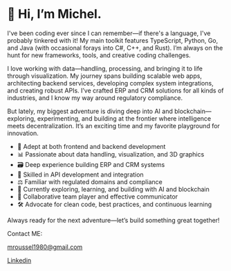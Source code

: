 # 👋 Hi, I’m Michel.

I've been coding ever since I can remember—if there's a language, I've probably tinkered with it! My main toolkit features TypeScript, Python, Go, and Java (with occasional forays into C#, C++, and Rust). I’m always on the hunt for new frameworks, tools, and creative coding challenges.

I love working with data—handling, processing, and bringing it to life through visualization. My journey spans building scalable web apps, architecting backend services, developing complex system integrations, and creating robust APIs. I’ve crafted ERP and CRM solutions for all kinds of industries, and I know my way around regulatory compliance.

But lately, my biggest adventure is diving deep into AI and blockchain—exploring, experimenting, and building at the frontier where intelligence meets decentralization. It’s an exciting time and my favorite playground for innovation.

- 🚀 Adept at both frontend and backend development
- 📊 Passionate about data handling, visualization, and 3D graphics
- 🗃️ Deep experience building ERP and CRM systems
- 🔌 Skilled in API development and integration
- ⚖️ Familiar with regulated domains and compliance
- 🤖 Currently exploring, learning, and building with AI and blockchain
- 🤝 Collaborative team player and effective communicator
- 🛠️ Advocate for clean code, best practices, and continuous learning

Always ready for the next adventure—let’s build something great together!

Contact ME:

mroussel1980@gmail.com

[Linkedin](https://www.linkedin.com/in/michel-dubois-prog/)
